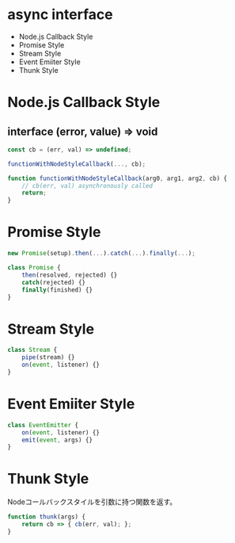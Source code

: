 async interface
====

* Node.js Callback Style
* Promise Style
* Stream Style
* Event Emiiter Style
* Thunk Style

# Node.js Callback Style

## interface (error, value) => void

```js
const cb = (err, val) => undefined;

functionWithNodeStyleCallback(..., cb);

function functionWithNodeStyleCallback(arg0, arg1, arg2, cb) {
	// cb(err, val) asynchronously called
	return;
}
```


# Promise Style

```js
new Promise(setup).then(...).catch(...).finally(...);

class Promise {
	then(resolved, rejected) {}
	catch(rejected) {}
	finally(finished) {}
}
```

# Stream Style

```js
class Stream {
	pipe(stream) {}
	on(event, listener) {}
}
```

# Event Emiiter Style

```js
class EventEmitter {
	on(event, listener) {}
	emit(event, args) {}
}
```

# Thunk Style

Nodeコールバックスタイルを引数に持つ関数を返す。

```js
function thunk(args) {
	return cb => { cb(err, val); };
}
```
